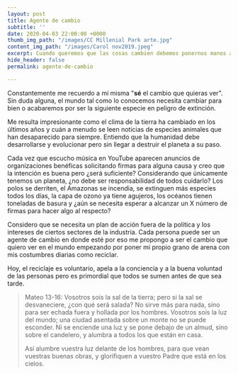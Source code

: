 ```yaml
---
layout: post
title: Agente de cambio
subtitle: ''
date: 2020-04-03 22:00:00 +0000
thumb_img_path: "/images/CC Millenial Park arte.jpg"
content_img_path: "/images/Carol nov2019.jpeg"
excerpt: Cuando queremos que las cosas cambien debemos ponernos manos a la obra.
hide_header: false
permalink: agente-de-cambio

---
```

Constantemente me recuerdo a mí misma "**sé** el cambio que quieras ver". Sin duda alguna, el mundo tal como lo conocemos necesita cambiar para bien o acabaremos por ser la siguiente especie en peligro de extinción.

Me resulta impresionante como el clima de la tierra ha cambiado en los últimos años y cuán a menudo se leen noticias de especies animales que han desaparecido para siempre. Entiendo que la humanidad debe desarrollarse y evolucionar pero sin llegar a destruir el planeta a su paso.

Cada vez que escucho música en YouTube aparecen anuncios de organizaciones benéficas solicitando firmas para alguna causa y creo que la intención es buena pero ¿será suficiente? Considerando que únicamente tenemos un planeta, ¿no debe ser responsabilidad de todos cuidarlo? Los polos se derriten, el Amazonas se incendia, se extinguen más especies todos los días, la capa de ozono ya tiene agujeros, los océanos tienen toneladas de basura y ¿aún se necesita esperar a alcanzar un X número de firmas para hacer algo al respecto?

Considero que se necesita un plan de acción fuera de la política y los intereses de ciertos sectores de la industria. Cada persona puede ser un agente de cambio en donde esté por eso me propongo a ser el cambio que quiero ver en el mundo empezando por poner mi propio grano de arena con mis costumbres diarias como reciclar. 

Hoy, el reciclaje es voluntario, apela a la conciencia y a la buena voluntad de las personas pero es primordial que todos se sumen antes de que sea tarde.

> Mateo 13-16: Vosotros sois la sal de la tierra; pero si la sal se desvaneciere, ¿con qué será salada? No sirve más para nada, sino para ser echada fuera y hollada por los hombres. Vosotros sois la luz del mundo; una ciudad asentada sobre un monte no se puede esconder. Ni se enciende una luz y se pone debajo de un almud, sino sobre el candelero, y alumbra a todos los que están en casa.
>
> Así alumbre vuestra luz delante de los hombres, para que vean vuestras buenas obras, y glorifiquen a vuestro Padre que está en los cielos.